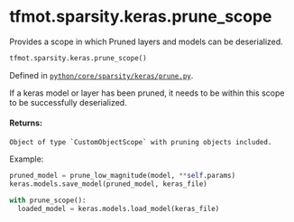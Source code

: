 <div itemscope itemtype="http://developers.google.com/ReferenceObject">
<meta itemprop="name" content="tfmot.sparsity.keras.prune_scope" />
<meta itemprop="path" content="Stable" />
</div>

# tfmot.sparsity.keras.prune_scope

Provides a scope in which Pruned layers and models can be deserialized.

```python
tfmot.sparsity.keras.prune_scope()
```

Defined in
[`python/core/sparsity/keras/prune.py`](https://github.com/tensorflow/model-optimization/tree/master/tensorflow_model_optimization/python/core/sparsity/keras/prune.py).

<!-- Placeholder for "Used in" -->

If a keras model or layer has been pruned, it needs to be within this scope to
be successfully deserialized.

#### Returns:

    Object of type `CustomObjectScope` with pruning objects included.

Example:

```python
pruned_model = prune_low_magnitude(model, **self.params)
keras.models.save_model(pruned_model, keras_file)

with prune_scope():
  loaded_model = keras.models.load_model(keras_file)
```
